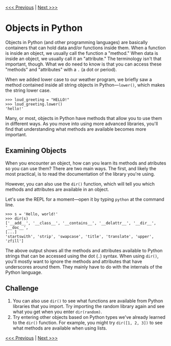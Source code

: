 [<<< Previous](motivation.md) | [Next >>>](resources.md)
# Objects in Python

Objects in Python (and other programming languages) are basically containers that can hold data and/or functions inside them. When a function is inside an object, we usually call the function a "method." When data is inside an object, we usually call it an "attribute." The terminology isn't that important, though. What we do need to know is that you can access these "methods" and "attributes" with a `.` (a dot or period).

When we added lower case to our weather program, we briefly saw a method contained inside all string objects in Python—`lower()`, which makes the string lower case.

```
>>> loud_greeting = "HELLO!"
>>> loud_greeting.lower()
'hello!'
```

Many, or most, objects in Python have methods that allow you to use them in different ways. As you move into using more advanced libraries, you'll find that understanding what methods are available becomes more important.

## Examining Objects


When you encounter an object, how can you learn its methods and atributes so you can use them? There are two main ways. The first, and likely the most practical, is to read the documentation of the library you're using.

However, you can also use the `dir()` function, which will tell you which methods and attributes are available in an object.

Let's use the REPL for a moment—open it by typing `python` at the command line.

```
>>> s = 'Hello, world!'
>>> dir(s)
['__add__', '__class__', '__contains__', '__delattr__', '__dir__', '__doc__', 
[...]
'startswith', 'strip', 'swapcase', 'title', 'translate', 'upper', 'zfill']

```

The above output shows all the methods and attributes available to Python strings that can be accessed using the dot (`.`) syntax. When using `dir()`, you'll mostly want to ignore the methods and attributes that have underscores around them. They mainly have to do with the internals of the Python language.

## Challenge

1. You can also use `dir()` to see what functions are available from Python libraries that you import. Try importing the random library again and see what you get when you enter `dir(random)`.
2. Try entering other objects based on Python types we've already learned to the `dir()` function. For example, you might try `dir([1, 2, 3])` to see what methods are available when using lists.

[<<< Previous](motivation.md) | [Next >>>](resources.md)
